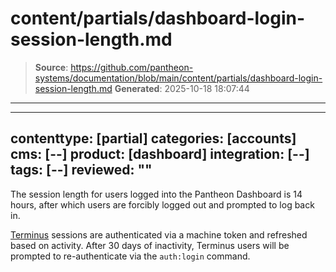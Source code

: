 # content/partials/dashboard-login-session-length.md

> **Source**: https://github.com/pantheon-systems/documentation/blob/main/content/partials/dashboard-login-session-length.md
> **Generated**: 2025-10-18 18:07:44

---

---
contenttype: [partial]
categories: [accounts]
cms: [--]
product: [dashboard]
integration: [--]
tags: [--]
reviewed: ""
---

The session length for users logged into the Pantheon Dashboard is 14 hours, after which users are forcibly logged out and prompted to log back in.

[Terminus](/terminus/install) sessions are authenticated via a machine token and refreshed based on activity. After 30 days of inactivity, Terminus users will be prompted to re-authenticate via the `auth:login` command.
